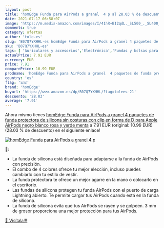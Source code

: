 ```yaml
---
layout: post
title: 'homEdge Funda para AirPods a granel  4 p al 28.03 % de descuento'
date: 2021-07-17 06:58:07
image: 'https://m.media-amazon.com/images/I/41hR+BI2qdL._SL500_._SL400_.jpg'
comments: true
category: ofertas
author: 'tole.es'
slug: 'B07Q7YXHHL-es homEdge Funda para AirPods a granel 4 paquetes de funda...'
sku: 'B07Q7YXHHL-es'
tags: [ 'Auriculares y accesorios','Electrónica','Fundas y bolsas para auriculares','apple','homedge', ]
actualPrice: 7.91 EUR
currency: EUR
price: 7.91
comparePrice: 10.99 EUR
prodname: 'homEdge Funda para AirPods a granel  4 paquetes de funda protectora de silicona sin costuras  con clip en forma de D para Apple AirPods  negro  blanco  rosa y verde menta'
country: 'es'
flag: '🇪🇸'
brand: 'homEdge'
buyurl: 'https://www.amazon.es/dp/B07Q7YXHHL/?tag=tolees-21'
descuento: '28.03'
average: '7.91'
---
```


Ahora mismo tienes [homEdge Funda para AirPods a granel  4 paquetes de funda protectora de silicona sin costuras  con clip en forma de D para Apple AirPods  negro  blanco  rosa y verde menta](https://www.amazon.es/dp/B07Q7YXHHL/?tag=tolees-21) a 7.91 EUR (original: 10.99 EUR) (28.03 %  de descuento) en el siguiente enlace!

[![homEdge Funda para AirPods a granel  4 p](https://m.media-amazon.com/images/I/41hR+BI2qdL._SL500_._SL400_.jpg)](https://www.amazon.es/dp/B07Q7YXHHL/?tag=tolees-21)

🔎:

- La funda de silicona está diseñada para adaptarse a la funda de AirPods con precisión.
- El combo de 4 colores ofrece tu mejor elección, incluso puedes cambiarlo con tu estilo de vestir.
- La funda protectora te ofrece un mejor agarre en la mano o colocarlo en el escritorio.
- Las fundas de silicona protegen tu funda AirPods con el puerto de carga Lightning abierto. Te permite cargar tus AirPods cuando está en la funda de silicona.
- La funda de silicona evita que tus AirPods se rayen y se golpeen. 3 mm de grosor proporciona una mejor protección para tus AirPods.

[🛒 Visítala!!!](https://www.amazon.es/dp/B07Q7YXHHL/?tag=tolees-21)
